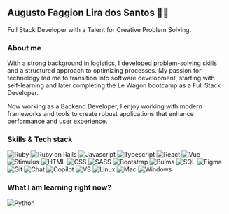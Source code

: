 ## Augusto Faggion Lira dos Santos 👨‍💻
Full Stack Developer with a Talent for Creative Problem Solving.
### About me
With a strong background in logistics, I developed problem-solving skills and a structured approach to optimizing processes. My passion for technology led me to transition into software development, starting with self-learning and later completing the Le Wagon bootcamp as a Full Stack Developer.

Now working as a Backend Developer, I enjoy working with modern frameworks and tools to create robust applications that enhance performance and user experience.

### Skills & Tech stack
![Ruby](https://img.shields.io/badge/Ruby-%23CC342D?style=for-the-badge&logo=ruby&logoSize=amg) ![Ruby on Rails](https://img.shields.io/badge/Ruby%20on%20Rails-%23CC342D?style=for-the-badge&logo=rubyonrails&logoSize=amg) ![Javascript](https://img.shields.io/badge/Javascript-%23F7DF1E?style=for-the-badge&logo=javascript&logoColor=black&logoSize=amg) ![Typescript](https://img.shields.io/badge/Typescript-%233178C6?style=for-the-badge&logo=typescript&logoColor=white)
 ![React](https://img.shields.io/badge/react-%2361DAFB?style=for-the-badge&logo=react&logoColor=black&logoSize=amg) ![Vue](https://img.shields.io/badge/vue-%234FC08D?style=for-the-badge&logo=vuedotjs&logoColor=white)
 ![Stimulus](https://img.shields.io/badge/Stimulus%20JS-%23F7DF1E?style=for-the-badge&logo=stimulus&logoColor=black&logoSize=amg) ![HTML](https://img.shields.io/badge/HTML-%23E34F26?style=for-the-badge&logo=html5&logoColor=white&logoSize=amg) ![CSS](https://img.shields.io/badge/CSS3-%231572B6?style=for-the-badge&logo=css3&logoColor=white&logoSize=amg) ![SASS](https://img.shields.io/badge/sass-%23CC6699?style=for-the-badge&logo=sass&logoColor=white&logoSize=amg) ![Bootstrap](https://img.shields.io/badge/Bootstrap-%237952B3?style=for-the-badge&logo=bootstrap&logoColor=white&logoSize=amg) ![Bulma](https://img.shields.io/badge/Bulma-%2300D1B2?style=for-the-badge&logo=bulma&logoColor=white&logoSize=amg) ![SQL](https://img.shields.io/badge/postgresql-%234169E1?style=for-the-badge&logo=postgresql&logoColor=white&logoSize=amg) ![Figma](https://img.shields.io/badge/figma-%23F24E1E?style=for-the-badge&logo=figma&logoColor=white&logoSize=amg) ![Git](https://img.shields.io/badge/git-%23F05032?style=for-the-badge&logo=git&logoColor=white&logoSize=amg) ![Chat](https://img.shields.io/badge/ChatGpt-%23412991?style=for-the-badge&logo=openai&logoColor=white&logoSize=amg) ![Copilot](https://img.shields.io/badge/copilot-%23000000?style=for-the-badge&logo=githubcopilot&logoColor=white&logoSize=amg) ![VS](https://img.shields.io/badge/VS%20Code-%23007ACC?style=for-the-badge&logo=visualstudiocode&logoColor=white&logoSize=amg)
![Linux](https://img.shields.io/badge/linux-%23FCC624?style=for-the-badge&logo=linux&logoColor=black&logoSize=amg) ![Mac](https://img.shields.io/badge/macos-%23000000?style=for-the-badge&logo=macos&logoColor=white&logoSize=amg) ![Windows](https://img.shields.io/badge/windows-%230078D6?style=for-the-badge&logo=windows10&logoColor=white&logoSize=amg)

### What I am learning right now?
![Python](https://img.shields.io/badge/python-%233776AB?style=for-the-badge&logo=python&logoColor=white)




















